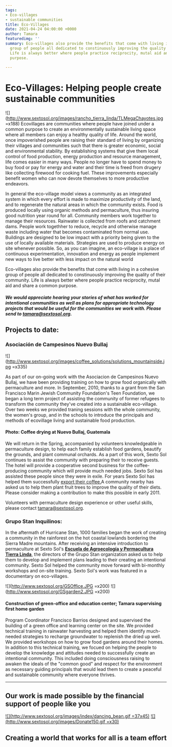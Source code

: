 ```yaml
---
tags:
- Eco-villages
- sustainable communities
title: Eco-Villages
date: 2021-04-24 04:00:00 +0000
author: Tamara
featuredimg: ''
summary: Eco-villages also provide the benefits that come with living in a cohesive
  group of people all dedicated to constinuously improving the quality of their community.
  Life is always better where people practice reciprocity, mutal aid and share a common
  purpose.

---
```

# Eco-Villages: Helping people create sustainable communities

![](http://www.sextosol.org/images/rancho_tierra_linda/TLMegaChayotes.jpg =x188) Ecovillages are communities where people have joined under a common purpose to create an environmentally sustainable living space where all members can enjoy a healthy quality of life. Around the world, once impoverished people are raising their standard of living by organizing their villages and communities such that there is greater economic, social and environmental stability. By establishing systems that give them local control of food production, energy production and resource management, life comes easier in many ways. People no longer have to spend money to buy food or pay for energy and water and their time is freed from drugery like collecting firewood for cooking fuel. These improvements especially benefit women who can now devote themselves to more productive endeavors.

In general the eco-village model views a community as an integrated system in which every effort is made to maximize productivity of the land, and to regenerate the natural areas in which the community exists. Food is produced locally using organic methods and permaculture, thus insuring good nutrition year round for all. Community members work together to manage their resources. Rainwater is collected from roofs and catchment dams. People work togethher to reduce, recycle and otherwise manage waste including water that becomes contaminated from normal use. Buildings are designed to be low impact with a priority being given to the use of locally available materials. Strategies are used to produce energy on site whenever possible. So, as you can imagine, an eco-village is a place of continuous experimentation, innovation and energy as people implement new ways to live better with less impact on the natural world

Eco-villages also provide the benefits that come with living in a cohesive group of people all dedicated to constinuously improving the quality of their community. Life is always better where people practice reciprocity, mutal aid and share a common purpose.

##### We would appreciate hearing your stories of what has worked for intentional communities as well as plans for appropriate technology projects that would be useful for the communities we work with. Please send to tamara@sextosol.org.

## Projects to date:

### Asociación de Campesinos Nuevo Bullaj

![](http://www.sextosol.org/images/coffee_solutions/solutions_mountainside.jpg =x335)

As part of our on-going work with the Asociacion de Campesinos Nuevo Bullaj, we have been providing training on how to grow food organically with permaculture and more. In September, 2010, thanks to a grant from the San Francisco Marin Jewish Community Foundation's Teen Foundation, we began a long term project of assisting the community of former refugees to transform the community they've created into a sustainable eco-village. Over two weeks we provided traning sessions with the whole community, the women's group, and in the schools to introduce the principals and methods of ecovillage living and sustainable food production.

#### Photo: Coffee drying at Nuevo Bullaj, Guatemala

We will return in the Spring, accompanied by volunteers knowledgeable in permaculture design, to help each family establish food gardens, beautify the grounds, and plant communal orchards. As a part of this work, Sexto Sol continues to assist the community with preparing their to receive guests. The hotel will provide a cooperative second business for the coffee-producing community which will provide much needed jobs. Sexto Sol has assisted these people since they were in exile. For years Sexto Sol has helped them successfully [export their coffee.](http://www.sextosol.org/coffee_solutions.html)A community nearby has asked us to help them plant fruit trees to improve the quality of their diets. Please consider making a contribution to make this possible in early 2011.

Volunteers with permaculture design experience or other useful skills, please contact tamara@sextosol.org.

### Grupo Stan Inquilinos:

In the aftermath of Hurricane Stan, 1000 families began the work of creating a community in the rainforest on the hot coastal lowlands bordering the Sierra Madre mountains. After receiving an intensive introduction to permaculture at Sexto Sol's [**Escuela de Agroecología y Permacultura Tierra Linda**](http://www.sextosol.org/rancho_terra_linda.html), the directors of the Grupo Stan organization asked us to help them to develop and implement plans leading to their creating an intentional community. Sexto Sol helped the community move forward with bi-monthly workshops and on-site training. Sexto Sol's work was featured in a documentary on eco-villages.

![](http://www.sextosol.org/GSOffice.JPG =x200) ![](http://www.sextosol.org/GSgarden2.JPG =x200)

#### Construction of green-office and education center; Tamara supervising first home garden

Program Coordinator Francisco Barrios designed and supervised the building of a green office and learning center on the site. We provided technical training in rainwater harvesting and helped them identify much-needed strategies to recharge groundwater to replenish the dried up well. We provided workshops on how to grow food gardens around their homes. In addition to this technical training, we focued on helping the people to develop the knowledge and attitudes needed to successfully create an intentional community. This included doing consciousness raising to awaken the ideals of the "common good" and respect for the environment as necessary guiding principals that would lead them to create a peaceful and sustainable community where everyone thrives.

***

## Our work is made possible by the financial support of people like you

[![](http://www.sextosol.org/images/index/dancing_bean.gif =37x45)](http://www.sextosol.org/donations.shtml) [![](http://www.sextosol.org/images/Donate150.gif =x30)](http://www.sextosol.org/donations.shtml)

## Creating a world that works for all is a team effort
